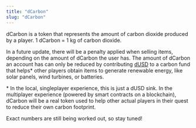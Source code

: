 ```yaml
---
title: "dCarbon"
slug: "dCarbon"
---
```


dCarbon is a token that represents the amount of carbon dioxide produced by a player. 1 dCarbon = 1 kg of carbon dioxide.

In a future update, there will be a penalty applied when selling items, depending on the amount of dCarbon the user has. The amount of dCarbon an account has can only be reduced by contributing [dUSD](/docs/dUSD) to a carbon fund that helps* other players obtain items to generate renewable energy, like solar panels, wind turbines, or batteries.

\* In the local, singleplayer experience, this is just a dUSD sink. In the multiplayer experience (powered by smart contracts on a blockchain), dCarbon will be a real token used to help other actual players in their quest to reduce their own carbon footprint.

Exact numbers are still being worked out, so stay tuned!